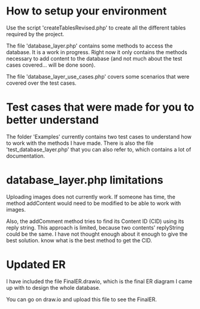 # How to setup your environment
Use the script 'createTablesRevised.php' to create all the different tables 
required by the project.

The file 'database_layer.php' contains some methods to access the database. It
is a work in progress. Right now it only contains the methods necessary to 
add content to the database (and not much about the test cases covered... will
be done soon).

The file 'database_layer_use_cases.php' covers some scenarios that were covered
over the test cases.

# Test cases that were made for you to better understand
The folder 'Examples' currently contains two test cases to understand how to 
work with the methods I have made. There is also the file 'test_database_layer.php'
that you can also refer to, which contains a lot of documentation.

# database_layer.php limitations
Uploading images does not currently work. If someone has time, the method
addContent would need to be modified to be able to work with images.

Also, the addComment method tries to find its Content ID (CID) using its reply
string. This approach is limited, because two contents' replyString could be 
the same. I have not thought enough about it enough to give the best solution. 
know what is the best method to get the CID.

# Updated ER
I have included the file FinalER.drawio, which is the final ER diagram I came
up with to design the whole database.

You can go on draw.io and upload this file to see the FinalER.
